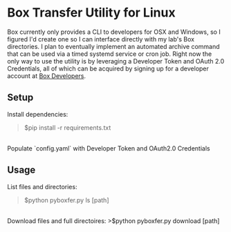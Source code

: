 # Box Transfer Utility for Linux
Box currently only provides a CLI to developers for OSX and Windows, so I figured I'd create one so I can interface directly with my lab's Box directories.  I plan to eventually implement an automated archive command that can be used via a timed systemd service or cron job.  Right now the only way to use the utility is by leveraging a Developer Token and OAuth 2.0 Credentials, all of which can be acquired by signing up for a developer account at [Box Developers](https://developer.box.com/).

## Setup
Install dependencies:
>$pip install -r requirements.txt
</br>
Populate `config.yaml` with Developer Token and OAuth2.0 Credentials

## Usage
List files and directories:
>$python pyboxfer.py ls [path]
</br>
Download files and full directoires:
>$python pyboxfer.py download [path]
